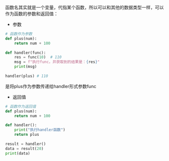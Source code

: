 函数名其实就是一个变量，代指某个函数，所以可以和其他的数据类型一样，可以作为函数的参数和返回值：

- 参数
```python
# 函数作为参数  
def plus(num):  
    return num + 100  
  
def handler(func):  
    res = func(10)  # 110
    msg = f"执行func，并获取到的结果是：{res}"  
    print(msg)  
  
handler(plus) # 110
```

是将plus作为参数传递给handler形式参数func


- 返回值
```python
# 函数作为返回值  
def plus(num):  
    return num + 100  
  
def handler():  
    print("执行handler函数")  
    return plus  
  
result = handler()  
data = result(20)  
print(data)
```

